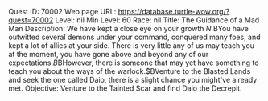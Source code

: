 Quest ID: 70002
Web page URL: https://database.turtle-wow.org/?quest=70002
Level: nil
Min Level: 60
Race: nil
Title: The Guidance of a Mad Man
Description: We have kept a close eye on your growth $N.$BYou have outwitted several demons under your command, conquered many foes, and kept a lot of allies at your side. There is very little any of us may teach you at the moment, you have gone above and beyond any of our expectations.$B$BHowever, there is someone that may yet have something to teach you about the ways of the warlock.$BVenture to the Blasted Lands and seek the one called Daio, there is a slight chance you might've already met.
Objective: Venture to the Tainted Scar and find Daio the Decrepit.
